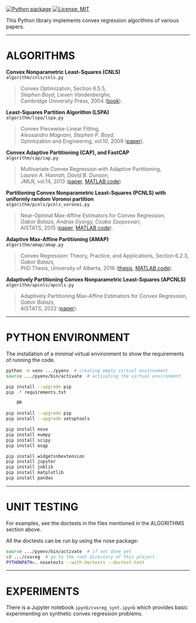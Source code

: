 [![Python package](https://github.com/gabalz/cvxreg/actions/workflows/python-package.yml/badge.svg)](https://github.com/gabalz/cvxreg/actions/workflows/python-package.yml)
[![License: MIT](https://img.shields.io/badge/License-MIT-yellow.svg)](https://opensource.org/licenses/MIT)

This Python library implements convex regression algorithms of various papers.

----------------------------------------------------------------------------------------------------
# ALGORITHMS

**Convex Nonparametric Least-Squares (CNLS)** \
`algorithm/cnls/cnls.py`

> Convex Optimization, Section 6.5.5, \
> *Stephen Boyd, Lieven Vandenberghe,* \
> Cambridge University Press, 2004
([book](https://web.stanford.edu/~boyd/cvxbook/)).

**Least-Squares Partition Algorithm (LSPA)** \
`algorithm/lspa/lspa.py`

> Convex Piecewise-Linear Fitting, \
> *Alessandro Magnani, Stephen P. Boyd,* \
> Optimization and Engineering, vol.10, 2009
([paper](https://web.stanford.edu/~boyd/papers/pdf/cvx_pwl_fit.pdf)).

**Convex Adaptive Partitioning (CAP), and FastCAP** \
`algorithm/cap/cap.py`

> Multivariate Convex Regression with Adaptive Partitioning, \
> *Lauren A. Hannah, David B. Dunson,* \
> JMLR, vol.14, 2013
([paper](https://www.jmlr.org/papers/v14/hannah13a.html),
[MATLAB code](https://github.com/laurenahannah/convex-function))

**Partitioning Convex Nonparametric Least-Squares (PCNLS) with uniformly random Voronoi partition** \
`algorithm/pcnls/pcnls_voronoi.py`

> Near-Optimal Max-Affine Estimators for Convex Regression, \
> *Gabor Balazs, Andras Gyorgy, Csaba Szepesvari,* \
> AISTATS, 2015
([paper](http://jmlr.org/proceedings/papers/v38/balazs15.html),
[MATLAB code](http://proceedings.mlr.press/v38/balazs15-supp.zip)).

**Adaptive Max-Affine Partitioning (AMAP)** \
`algorithm/amap/amap.py`

> Convex Regression: Theory, Practice, and Applications, Section 6.2.3, \
> *Gabor Balazs,* \
> PhD Thesis, University of Alberta, 2016
([thesis](https://era.library.ualberta.ca/files/c7d278t254/Balazs_Gabor_201609_PhD.pdf),
[MATLAB code](https://gabalz.github.io/code/macsp2016-src.zip)).

**Adaptively Partitioning Convex Nonparametric Least-Squares (APCNLS)** \
`algorithm/apcnls/apcnls.py`

> Adaptively Partitioning Max-Affine Estimators for Convex Regression, \
> *Gabor Balazs,* \
> AISTATS, 2022
([paper](https://proceedings.mlr.press/v151/balazs22a.html)).

----------------------------------------------------------------------------------------------------
# PYTHON ENVIRONMENT

The installation of a minimal virtual environment to show the requirements of running the code.

```bash
python -m venv .../pyenv  # creating empty virtual environment
source .../pyenv/bin/activate  # activating the virtual environment

pip install --upgrade pip
pip -f requirements.txt

	OR

pip install --upgrade pip
pip install --upgrade setuptools

pip install nose
pip install numpy
pip install scipy
pip install osqp

pip install widgetsnbextension
pip install jupyter
pip install joblib
pip install matplotlib
pip install pandas
```

---------------------------------------------------------------------------------------------------
# UNIT TESTING

For examples, see the doctests in the files mentioned in the ALGORITHMS section above.

All the doctests can be run by using the nose package:
```bash
source .../pyenv/bin/activate  # if not done yet
cd .../cvxreg  # go to the root directory of this project
PYTHONPATH=. nosetests --with-doctests --doctest-test
```

---------------------------------------------------------------------------------------------------
# EXPERIMENTS

There is a Jupyter notebook `ipynb/cvxreg_synt.ipynb`
which provides basic experimenting on synthetic convex regression problems.

